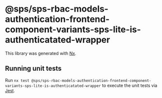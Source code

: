 # @sps/sps-rbac-models-authentication-frontend-component-variants-sps-lite-is-authenticatated-wrapper

This library was generated with [Nx](https://nx.dev).

## Running unit tests

Run `nx test @sps/sps-rbac-models-authentication-frontend-component-variants-sps-lite-is-authenticatated-wrapper` to execute the unit tests via [Jest](https://jestjs.io).
